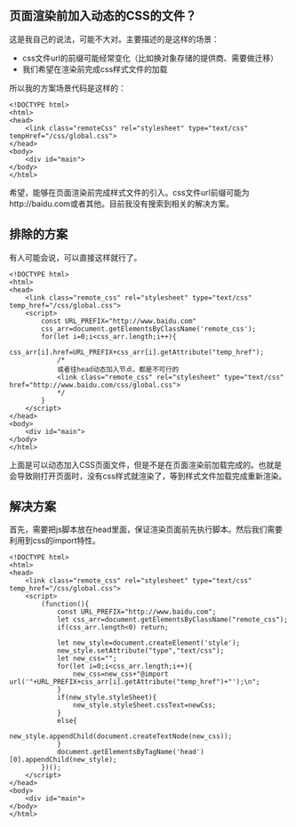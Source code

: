 ## 页面渲染前加入动态的CSS的文件？

这是我自己的说法，可能不大对。主要描述的是这样的场景：
* css文件url的前缀可能经常变化（比如换对象存储的提供商、需要做迁移）
* 我们希望在渲染前完成css样式文件的加载

所以我的方案场景代码是这样的：
```
<!DOCTYPE html>
<html>
<head>
    <link class="remoteCss" rel="stylesheet" type="text/css" tempHref="/css/global.css">
</head>
<body>
    <div id="main">
</body>
</html>
```

希望，能够在页面渲染前完成样式文件的引入。css文件url前缀可能为http://baidu.com或者其他。目前我没有搜索到相关的解决方案。

## 排除的方案

有人可能会说，可以直接这样就行了。
```
<!DOCTYPE html>
<html>
<head>
    <link class="remote_css" rel="stylesheet" type="text/css" temp_href="/css/global.css">
    <script>
        const URL_PREFIX="http://www.baidu.com"
        css_arr=document.getElementsByClassName('remote_css');
        for(let i=0;i<css_arr.length;i++){
            css_arr[i].href=URL_PREFIX+css_arr[i].getAttribute("temp_href");
            /*
            或者往head动态加入节点，都是不可行的
            <link class="remote_css" rel="stylesheet" type="text/css" href="http://www.baidu.com/css/global.css">
            */
        }
    </script>
</head>
<body>
    <div id="main">
</body>
</html>
```

上面是可以动态加入CSS页面文件，但是不是在页面渲染前加载完成的。也就是会导致刚打开页面时，没有css样式就渲染了，等到样式文件加载完成重新渲染。

## 解决方案

首先，需要把js脚本放在head里面，保证渲染页面前先执行脚本。然后我们需要利用到css的import特性。

```
<!DOCTYPE html>
<html>
<head>
    <link class="remote_css" rel="stylesheet" type="text/css" temp_href="/css/global.css">
    <script>
        (function(){
            const URL_PREFIX="http://www.baidu.com";
            let css_arr=document.getElementsByClassName("remote_css");
            if(css_arr.length<0) return;

            let new_style=document.createElement('style');
            new_style.setAttribute("type","text/css");
            let new_css="";
            for(let i=0;i<css_arr.length;i++){
                new_css=new_css+"@import url('"+URL_PREFIX+css_arr[i].getAttribute("temp_href")+"');\n";
            }
            if(new_style.styleSheet){
                new_style.styleSheet.cssText=newCss;
            }
            else{
                new_style.appendChild(document.createTextNode(new_css));
            }
            document.getElementsByTagName('head')[0].appendChild(new_style);
        })();
    </script>
</head>
<body>
    <div id="main">
</body>
</html>
```